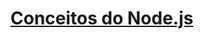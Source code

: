# [Conceitos do Node.js](https://github.com/Rocketseat/bootcamp-gostack-desafios/tree/master/desafio-conceitos-nodejs)
